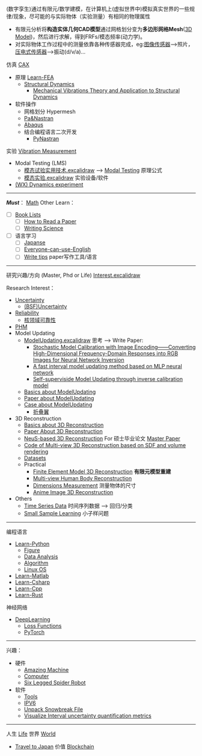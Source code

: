 (数字孪生)通过有限元/数学建模，在计算机上(虚拟世界中)模拟真实世界的一些规律/现象，尽可能的与实际物体（实验测量）有相同的物理属性
- 有限元分析将**构造实体几何CAD模型**通过网格划分变为**多边形网格Mesh**([3D Model](../3DReconstruction/3D%20Model.md))，然后进行求解，得到FRFs/模态频率(动力学)。
- 对实际物体工作过程中的测量依靠各种传感器完成，eg:[图像传感器](https://zh.wikipedia.org/wiki/%E5%9B%BE%E5%83%8F%E4%BC%A0%E6%84%9F%E5%99%A8)-->照片，[压电式传感器](https://baike.baidu.com/item/%E5%8E%8B%E7%94%B5%E5%BC%8F%E4%BC%A0%E6%84%9F%E5%99%A8/8835700)-->振动(d/v/a)...

仿真 [CAX](../Other%20Interest/CAX.md)
- 原理 [Learn-FEA](../Learn/Finite%20Element/Learn-FEA.md)
  - [Structural Dynamics](../Learn/Finite%20Element/Structural%20Dynamics.md)
    - [Mechanical Vibrations Theory and Application to Structural Dynamics](Read/Book/Mechanical%20Vibrations%20Theory%20and%20Application%20to%20Structural%20Dynamics.md)
- 软件操作
  - 网格划分 Hypermesh
  - [Pa&Nastran](../Learn/Finite%20Element/Pa&Nastran.md)
  - [Abaqus](../Learn/Finite%20Element/Abaqus.md)
  - 结合编程语言二次开发
    - [PyNastran](../Project/PyNastran.md)

实验 [Vibration Measurement](../Other%20Interest/Vibration%20Measurement.md)
- Modal Testing (LMS)
  - [模态试验实用技术.excalidraw](Read/Book/模态实验/模态试验实用技术.excalidraw.md)  --> [Modal Testing](../Learn/Finite%20Element/Modal%20Testing.md) 原理公式
  - [模态实验.excalidraw](Read/Book/模态实验/模态实验.excalidraw.md) 实验设备/软件
- [(WX) Dynamics experiment](Read/Interest%20Papers/(WX)%20Dynamics%20experiment.md)

---

***Must***： [Math](../Learn/Math/Math.md) 
Other Learn：
- [ ] [Book Lists](Read/Book%20Lists.md)
  - [ ] [How to Read a Paper](Read/Book/How%20to%20Read%20a%20Paper.md)
  - [ ] [Writing Science](Read/Book/Writing%20Science.md)
- [ ] 语言学习
  - [ ] [Japanse](Read/Book/Japanse.md)
  - [ ] [Everyone-can-use-English](Read/Book/Everyone-can-use-English.md)
  - [ ] [Write tips](Write/Write%20tips.md) paper写作工具/语言

---

研究兴趣/方向 (Master, Phd or Life) [Interest.excalidraw](Write/Interest.excalidraw.md)

Research Interest：
- [Uncertainty](../Other%20Interest/Uncertainty.md)
  - [(BSF)Uncertainty](Read/Interest%20Papers/(BSF)Uncertainty.md)
- [Reliability](../Other%20Interest/Reliability.md)
  - [核领域可靠性](Read/Interest%20Papers/核领域可靠性.md)
- [PHM](../Other%20Interest/PHM.md)
- Model Updating
  - [ModelUpdating.excalidraw](Write/Write%20Paper/Model%20Updating/ModelUpdating.excalidraw.md) 思考 --> Write Paper:
    - [Stochastic Model Calibration with Image Encoding——Converting High-Dimensional Frequency-Domain Responses into RGB Images for Neural Network Inversion](Write/Write%20Paper/Model%20Updating/Stochastic%20Model%20Calibration%20with%20Image%20Encoding——Converting%20High-Dimensional%20Frequency-Domain%20Responses%20into%20RGB%20Images%20for%20Neural%20Network%20Inversion.md)
    - [A fast interval model updating method based on MLP neural network](Write/Write%20Paper/Model%20Updating/A%20fast%20interval%20model%20updating%20method%20based%20on%20MLP%20neural%20network.md)
    - [Self-superviside Model Updating through inverse calibration model](Write/Write%20Paper/Model%20Updating/Self-superviside%20Model%20Updating%20through%20inverse%20calibration%20model.md)
  - [Basics about ModelUpdating](../ModelUpdating/Basics%20about%20ModelUpdating.md)
  - [Paper about ModelUpdating](../ModelUpdating/Paper%20about%20ModelUpdating.md)
  - [Case about ModelUpdating](../ModelUpdating/Case%20about%20ModelUpdating.md)
    - [折叠翼](Read/Interest%20Papers/折叠翼.md)
- 3D Reconstruction
  - [Basics about 3D Reconstruction](../3DReconstruction/Basics%20about%203D%20Reconstruction.md)
  - [Paper About 3D Reconstruction](../3DReconstruction/Paper%20About%203D%20Reconstruction.md)
  - [NeuS-based 3D Reconstruction](../3DReconstruction/NeuS-based%203D%20Reconstruction.md) For 硕士毕业论文 [Master Paper](Write/Write%20Paper/3D%20Reconstruction/Master%20Paper.md)
  - [Code of Multi-view 3D Reconstruction based on SDF and volume rendering](../3DReconstruction/Code%20of%20Multi-view%203D%20Reconstruction%20based%20on%20SDF%20and%20volume%20rendering.md)
  - [Datasets](../3DReconstruction/Datasets.md)
  - Practical
    - [Finite Element Model 3D Reconstruction](../3DReconstruction/Practical/Finite%20Element%20Model%203D%20Reconstruction.md) **有限元模型重建**
    - [Multi-view Human Body Reconstruction](../3DReconstruction/Practical/Multi-view%20Human%20Body%20Reconstruction.md)
    - [Dimensions  Measurement](../3DReconstruction/Practical/Dimensions%20%20Measurement.md) 测量物体的尺寸
    - [Anime Image 3D Reconstruction](../3DReconstruction/Practical/Anime%20Image%203D%20Reconstruction.md)
- Others
  - [Time Series Data](../Other%20Interest/Time%20Series%20Data.md) 时间序列数据 --> 回归/分类
  - [Small Sample Learning](../Other%20Interest/Small%20Sample%20Learning.md) 小子样问题

---

编程语言
- [Learn-Python](../Learn/Python/Learn-Python.md)
  - [Figure](../Learn/Python/Figure.md)
  - [Data Analysis](../Learn/Python/Data%20Analysis.md)
  - [Algorithm](../Learn/Python/Algorithm.md)
  - [Linux OS](../Learn/Python/Linux%20OS.md)
- [Learn-Matlab](../Learn/Other%20Interest/Learn-Matlab.md)
- [Learn-Csharp](../Learn/Other%20Interest/Learn-Csharp.md)
- [Learn-Cpp](../Learn/Other%20Interest/Learn-Cpp.md)
- [Learn-Rust](../Learn/Other%20Interest/Learn-Rust.md)

神经网络
- [DeepLearning](../Learn/Neural%20Network/DeepLearning.md)
  - [Loss Functions](../Learn/Neural%20Network/Loss%20Functions.md)
  - [PyTorch](../Learn/Neural%20Network/PyTorch.md)


---

兴趣：
- 硬件 
  - [Amazing Machine](Write/Blog/Amazing%20Machine.md) 
  - [Computer](Write/Source/Computer.md)
  - [Six Legged Spider Robot](../Project/Six%20Legged%20Spider%20Robot.md)
- 软件 
  - [Tools](Write/Source/Tools.md) 
  - [IPV6](Write/Source/IPV6.md) 
  - [Unpack Snowbreak File](../Project/Unpack%20Snowbreak%20File.md)
  - [Visualize Interval uncertainty quantification metrics](../Project/Visualize%20Interval%20uncertainty%20quantification%20metrics.md)

---

人生 [Life](Write/Life.md)
世界 [World](Write/World.md) 
- [Travel to Japan](Write/Blog/Travel%20to%20Japan.md)
价值 [Blockchain](Read/Blockchain.md)


